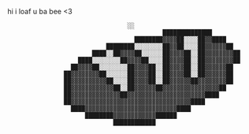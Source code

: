 hi i loaf u ba bee <3 

                                                                                        
                                                                                        
                                                                                        
                                                                                        
                                                                                        
                                                                                        
                                      ░░                                                
                                                ██████████████                          
                                        ████████▓▓▓▓██░░░░██▓▓████                      
                                ████████░░░░░░░░██▓▓██░░░░██▓▓▓▓▓▓██                    
                            ████░░██▓▓▓▓██░░░░░░██▓▓▓▓██░░██▓▓▓▓▓▓▓▓██                  
                        ████░░░░░░░░██▓▓▓▓██░░░░██▓▓▓▓██░░██▓▓▓▓▓▓▓▓██                  
                      ██▓▓▓▓██░░░░░░░░██▓▓▓▓██░░██▓▓▓▓██░░██▓▓▓▓▓▓██                    
                    ██▓▓▓▓▓▓▓▓██░░░░░░██▓▓▓▓██░░██▓▓▓▓██░░██▓▓▓▓▓▓██                    
                    ██▓▓▓▓▓▓▓▓▓▓██░░░░██▓▓▓▓██░░██▓▓▓▓▓▓██▓▓▓▓▓▓▓▓██                    
                    ██▓▓▓▓▓▓▓▓▓▓▓▓██░░██▓▓▓▓▓▓██▓▓▓▓▓▓▓▓▓▓▓▓▓▓▓▓██                      
                    ██▓▓▓▓▓▓▓▓▓▓▓▓▓▓██▓▓▓▓▓▓▓▓▓▓▓▓▓▓▓▓▓▓▓▓▓▓████                        
                    ██▓▓▓▓▓▓▓▓▓▓▓▓▓▓▓▓▓▓▓▓▓▓▓▓▓▓▓▓▓▓▓▓▓▓████                            
                      ████▓▓▓▓▓▓▓▓▓▓▓▓▓▓▓▓▓▓▓▓▓▓▓▓▓▓████                                
                          ████████▓▓▓▓▓▓▓▓▓▓▓▓██████                                    
                                  ████████████                                          
                                                                                        
                                                                                        
                                                                                        
                                                                                        
                                                                                        
                                                                                        
                                                                                        
                                                                                        

